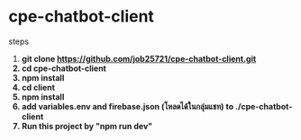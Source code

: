 # cpe-chatbot-client

steps <br/>
1. <b>git clone https://github.com/job25721/cpe-chatbot-client.git <b>
2. <b>cd cpe-chatbot-client<b>
3. <b>npm install <b>
4. <b>cd client<b>
5. <b>npm install<b>
6. <b>add variables.env and firebase.json (โหลดได้ในกลุ่มแชท) to ./cpe-chatbot-client<b>
7. <b>Run this project by "npm run dev"<b>
